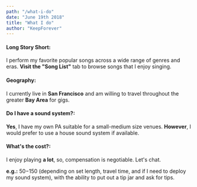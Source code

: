 ```yaml
---
path: "/what-i-do"
date: "June 19th 2018"
title: "What I do"
author: "KeepForever"
---
```


#### Long Story Short:
I perform my favorite popular songs across a wide range of genres and eras. **Visit the "Song List"** tab to browse songs that I enjoy singing.  

#### Geography:
I currently live in **San Francisco** and am willing to travel throughout the greater **Bay Area** for gigs.

#### Do I have a sound system?:
**Yes**, I have my own PA suitable for a small-medium size venues.
**However**, I would prefer to use a house sound system if available.

#### What's the cost?:
I enjoy playing **a lot**, so, compensation is negotiable. Let's chat.

**e.g.:** $50-$150 (depending on set length, travel time, and if I need to deploy my sound system), with the ability to put out a tip jar and ask for tips.
